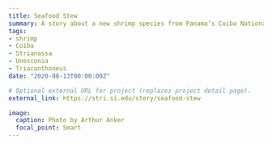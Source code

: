 ```yaml
---
title: Seafood Stew
summary: A story about a new shrimp species from Panama’s Coiba National Park featuring [Matt Leray](author/matthieu-leray/). Photo by Arthur Anker.
tags:
- shrimp
- Coiba
- Strianassa
- Unesconia
- Triacanthoneus
date: "2020-08-13T00:00:00Z"

# Optional external URL for project (replaces project detail page).
external_link: https://stri.si.edu/story/seafood-stew

image:
  caption: Photo by Arthur Anker
  focal_point: Smart
---
```

